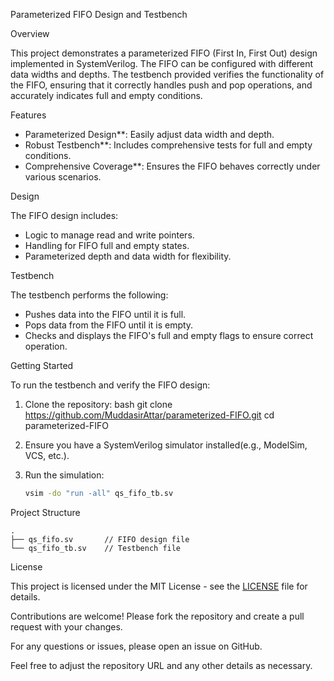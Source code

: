 Parameterized FIFO Design and Testbench

Overview

This project demonstrates a parameterized FIFO (First In, First Out) design implemented in SystemVerilog. The FIFO can be configured with different data widths and depths. The testbench provided verifies the functionality of the FIFO, ensuring that it correctly handles push and pop operations, and accurately indicates full and empty conditions.

Features

- Parameterized Design**: Easily adjust data width and depth.
- Robust Testbench**: Includes comprehensive tests for full and empty conditions.
- Comprehensive Coverage**: Ensures the FIFO behaves correctly under various scenarios.

Design

The FIFO design includes:
- Logic to manage read and write pointers.
- Handling for FIFO full and empty states.
- Parameterized depth and data width for flexibility.

Testbench

The testbench performs the following:
- Pushes data into the FIFO until it is full.
- Pops data from the FIFO until it is empty.
- Checks and displays the FIFO's full and empty flags to ensure correct operation.

Getting Started

To run the testbench and verify the FIFO design:

1. Clone the repository:
   bash
   git clone https://github.com/MuddasirAttar/parameterized-FIFO.git
   cd parameterized-FIFO
   

2. Ensure you have a SystemVerilog simulator installed(e.g., ModelSim, VCS, etc.).

3. Run the simulation:
   ```bash
   vsim -do "run -all" qs_fifo_tb.sv
   ```

Project Structure

```
.
├── qs_fifo.sv       // FIFO design file
└── qs_fifo_tb.sv    // Testbench file
```

License

This project is licensed under the MIT License - see the [LICENSE](LICENSE) file for details.


Contributions are welcome! Please fork the repository and create a pull request with your changes.

For any questions or issues, please open an issue on GitHub.

Feel free to adjust the repository URL and any other details as necessary.
